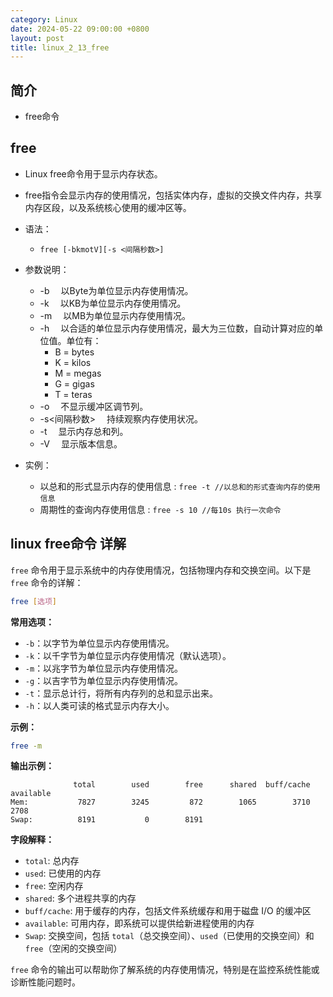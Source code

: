 ```yaml
---
category: Linux
date: 2024-05-22 09:00:00 +0800
layout: post
title: linux_2_13_free
---
```

## 简介

+ free命令

## free

+ Linux free命令用于显示内存状态。
+ free指令会显示内存的使用情况，包括实体内存，虚拟的交换文件内存，共享内存区段，以及系统核心使用的缓冲区等。

+ 语法：
  + `free [-bkmotV][-s <间隔秒数>]`
+ 参数说明：
    + -b 　以Byte为单位显示内存使用情况。
    + -k 　以KB为单位显示内存使用情况。
    + -m 　以MB为单位显示内存使用情况。
    + -h 　以合适的单位显示内存使用情况，最大为三位数，自动计算对应的单位值。单位有：
        + B = bytes
        + K = kilos
        + M = megas
        + G = gigas
        + T = teras
    + -o 　不显示缓冲区调节列。
    + -s<间隔秒数> 　持续观察内存使用状况。
    + -t 　显示内存总和列。
    + -V 　显示版本信息。

+ 实例：
  + 以总和的形式显示内存的使用信息 : `free -t //以总和的形式查询内存的使用信息`
  + 周期性的查询内存使用信息 : `free -s 10 //每10s 执行一次命令`


## linux free命令 详解

`free` 命令用于显示系统中的内存使用情况，包括物理内存和交换空间。以下是 `free` 命令的详解：

```bash
free [选项]
```

**常用选项：**
- `-b`：以字节为单位显示内存使用情况。
- `-k`：以千字节为单位显示内存使用情况（默认选项）。
- `-m`：以兆字节为单位显示内存使用情况。
- `-g`：以吉字节为单位显示内存使用情况。
- `-t`：显示总计行，将所有内存列的总和显示出来。
- `-h`：以人类可读的格式显示内存大小。

**示例：**
```bash
free -m
```

**输出示例：**
```
              total        used        free      shared  buff/cache   available
Mem:           7827        3245         872        1065        3710        2708
Swap:          8191           0        8191
```

**字段解释：**
- `total`: 总内存
- `used`: 已使用的内存
- `free`: 空闲内存
- `shared`: 多个进程共享的内存
- `buff/cache`: 用于缓存的内存，包括文件系统缓存和用于磁盘 I/O 的缓冲区
- `available`: 可用内存，即系统可以提供给新进程使用的内存
- `Swap`: 交换空间，包括 `total`（总交换空间）、`used`（已使用的交换空间）和 `free`（空闲的交换空间）

`free` 命令的输出可以帮助你了解系统的内存使用情况，特别是在监控系统性能或诊断性能问题时。